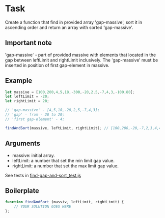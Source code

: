 # Task
Create a function that find in provided array 'gap-massive', sort it in ascending order and return an array with sorted 'gap-massive'.

## Important note
'gap-massive' - part of provided massive with elements that located in the gap between leftLimit and rightLimit inclusively.
The 'gap-massive' must be inserted in position of first gap-element in massive.

## Example

```js
let massive = [100,200,4,5,18,-300,-20,2,5,-7,4,3,-100,80];
let leftLimit = -20;
let rightLimit = 20;

// 'gap-massive' - [4,5,18,-20,2,5,-7,4,3];
// 'gap' - from - 20 to 20;
// 'first gap-element' - 4;

findAndSort(massive, leftLimit, rightLimit); // [100,200,-20,-7,2,3,4,4,5,5,18,-300,-100,80]
```
## Arguments
* massive: initial array.
* leftLimit: a number that set the min limit gap value.
* rightLimit: a number that set the max limit gap value.

See tests in [find-gap-and-sort_test.js](https://github.com/AlexVvx/code-wars/blob/master/katas/find-gap-and-sord/find-gap-and-sort_test.js)

## Boilerplate
```js
function findAndSort (massiv, leftLimit, rightLimit) {
    // YOUR SOLUTION GOES HERE
};
```
